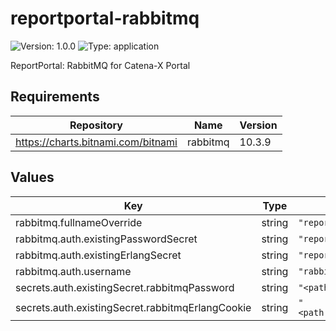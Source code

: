 # reportportal-rabbitmq

![Version: 1.0.0](https://img.shields.io/badge/Version-1.0.0-informational?style=flat-square) ![Type: application](https://img.shields.io/badge/Type-application-informational?style=flat-square)

ReportPortal: RabbitMQ for Catena-X Portal

## Requirements

| Repository | Name | Version |
|------------|------|---------|
| https://charts.bitnami.com/bitnami | rabbitmq | 10.3.9 |

## Values

| Key | Type | Default | Description |
|-----|------|---------|-------------|
| rabbitmq.fullnameOverride | string | `"reportportal-rabbitmq"` |  |
| rabbitmq.auth.existingPasswordSecret | string | `"reportportal-rabbitmq"` |  |
| rabbitmq.auth.existingErlangSecret | string | `"reportportal-rabbitmq"` |  |
| rabbitmq.auth.username | string | `"rabbitmq"` |  |
| secrets.auth.existingSecret.rabbitmqPassword | string | `"<path:portal/data/reportportal/rabbitmq#rabbitmqPassword>"` |  |
| secrets.auth.existingSecret.rabbitmqErlangCookie | string | `"<path:portal/data/reportportal/rabbitmq#rabbitmqErlangCookie>"` |  |

